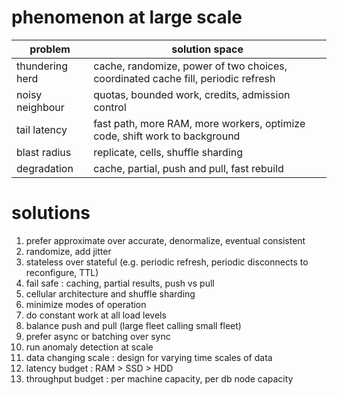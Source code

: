 
# phenomenon at large scale

| problem | solution space |
| ----  | ---- | 
| thundering herd | cache, randomize, power of two choices, coordinated cache fill, periodic refresh |
| noisy neighbour | quotas, bounded work, credits, admission control |
| tail latency | fast path, more RAM, more workers, optimize code, shift work to background |
| blast radius | replicate, cells, shuffle sharding |
| degradation | cache, partial, push and pull, fast rebuild  |

# solutions

1. prefer approximate over accurate, denormalize, eventual consistent
2. randomize, add jitter
3. stateless over stateful (e.g. periodic refresh, periodic disconnects to reconfigure, TTL)
4. fail safe : caching, partial results, push vs pull
5. cellular architecture and shuffle sharding
6. minimize modes of operation
7. do constant work at all load levels
8. balance push and pull (large fleet calling small fleet)
9. prefer async or batching over sync
10. run anomaly detection at scale
11. data changing scale : design for varying time scales of data
12. latency budget : RAM > SSD > HDD
13. throughput budget : per machine capacity, per db node capacity
